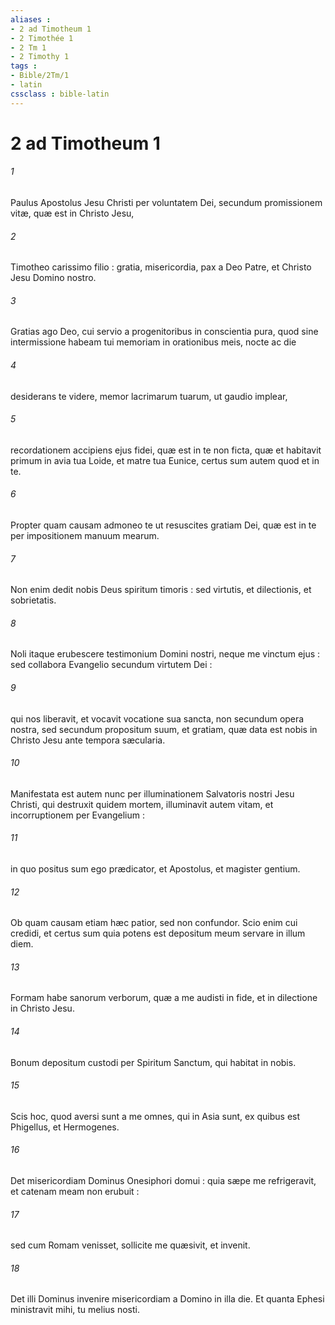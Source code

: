 ```yaml
---
aliases : 
- 2 ad Timotheum 1
- 2 Timothée 1
- 2 Tm 1
- 2 Timothy 1
tags : 
- Bible/2Tm/1
- latin
cssclass : bible-latin
---
```


# 2 ad Timotheum 1

###### 1
Paulus Apostolus Jesu Christi per voluntatem Dei, secundum promissionem vitæ, quæ est in Christo Jesu,
###### 2
Timotheo carissimo filio : gratia, misericordia, pax a Deo Patre, et Christo Jesu Domino nostro.
###### 3
Gratias ago Deo, cui servio a progenitoribus in conscientia pura, quod sine intermissione habeam tui memoriam in orationibus meis, nocte ac die
###### 4
desiderans te videre, memor lacrimarum tuarum, ut gaudio implear,
###### 5
recordationem accipiens ejus fidei, quæ est in te non ficta, quæ et habitavit primum in avia tua Loide, et matre tua Eunice, certus sum autem quod et in te.
###### 6
Propter quam causam admoneo te ut resuscites gratiam Dei, quæ est in te per impositionem manuum mearum.
###### 7
Non enim dedit nobis Deus spiritum timoris : sed virtutis, et dilectionis, et sobrietatis.
###### 8
Noli itaque erubescere testimonium Domini nostri, neque me vinctum ejus : sed collabora Evangelio secundum virtutem Dei :
###### 9
qui nos liberavit, et vocavit vocatione sua sancta, non secundum opera nostra, sed secundum propositum suum, et gratiam, quæ data est nobis in Christo Jesu ante tempora sæcularia.
###### 10
Manifestata est autem nunc per illuminationem Salvatoris nostri Jesu Christi, qui destruxit quidem mortem, illuminavit autem vitam, et incorruptionem per Evangelium :
###### 11
in quo positus sum ego prædicator, et Apostolus, et magister gentium.
###### 12
Ob quam causam etiam hæc patior, sed non confundor. Scio enim cui credidi, et certus sum quia potens est depositum meum servare in illum diem.
###### 13
Formam habe sanorum verborum, quæ a me audisti in fide, et in dilectione in Christo Jesu.
###### 14
Bonum depositum custodi per Spiritum Sanctum, qui habitat in nobis.
###### 15
Scis hoc, quod aversi sunt a me omnes, qui in Asia sunt, ex quibus est Phigellus, et Hermogenes.
###### 16
Det misericordiam Dominus Onesiphori domui : quia sæpe me refrigeravit, et catenam meam non erubuit :
###### 17
sed cum Romam venisset, sollicite me quæsivit, et invenit.
###### 18
Det illi Dominus invenire misericordiam a Domino in illa die. Et quanta Ephesi ministravit mihi, tu melius nosti.
